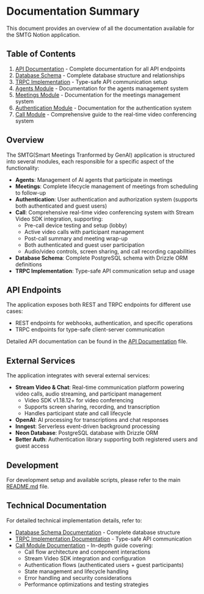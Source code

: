 # Documentation Summary

This document provides an overview of all the documentation available for the SMTG Notion application.

## Table of Contents

1. [API Documentation](./api.md) - Complete documentation for all API endpoints
2. [Database Schema](./database.md) - Complete database structure and relationships
3. [TRPC Implementation](./trpc.md) - Type-safe API communication setup
4. [Agents Module](./agents.md) - Documentation for the agents management system
5. [Meetings Module](./meetings.md) - Documentation for the meetings management system
6. [Authentication Module](./auth.md) - Documentation for the authentication system
7. [Call Module](./call.md) - Comprehensive guide to the real-time video conferencing system

## Overview

The SMTG(Smart Meetings Tranformed by GenAI) application is structured into several modules, each responsible for a specific aspect of the functionality:

-   **Agents**: Management of AI agents that participate in meetings
-   **Meetings**: Complete lifecycle management of meetings from scheduling to follow-up
-   **Authentication**: User authentication and authorization system (supports both authenticated and guest users)
-   **Call**: Comprehensive real-time video conferencing system with Stream Video SDK integration, supporting:
    -   Pre-call device testing and setup (lobby)
    -   Active video calls with participant management
    -   Post-call summary and meeting wrap-up
    -   Both authenticated and guest user participation
    -   Audio/video controls, screen sharing, and call recording capabilities
-   **Database Schema**: Complete PostgreSQL schema with Drizzle ORM definitions
-   **TRPC Implementation**: Type-safe API communication setup and usage

## API Endpoints

The application exposes both REST and TRPC endpoints for different use cases:

-   REST endpoints for webhooks, authentication, and specific operations
-   TRPC endpoints for type-safe client-server communication

Detailed API documentation can be found in the [API Documentation](./api.md) file.

## External Services

The application integrates with several external services:

-   **Stream Video & Chat**: Real-time communication platform powering video calls, audio streaming, and participant management
    -   Video SDK v1.18.12+ for video conferencing
    -   Supports screen sharing, recording, and transcription
    -   Handles participant state and call lifecycle
-   **OpenAI**: AI processing for transcriptions and chat responses
-   **Inngest**: Serverless event-driven background processing
-   **Neon Database**: PostgreSQL database with Drizzle ORM
-   **Better Auth**: Authentication library supporting both registered users and guest access

## Development

For development setup and available scripts, please refer to the main [README.md](../README.md) file.

## Technical Documentation

For detailed technical implementation details, refer to:

-   [Database Schema Documentation](./database.md) - Complete database structure
-   [TRPC Implementation Documentation](./trpc.md) - Type-safe API communication
-   [Call Module Documentation](./call.md) - In-depth guide covering:
    -   Call flow architecture and component interactions
    -   Stream Video SDK integration and configuration
    -   Authentication flows (authenticated users + guest participants)
    -   State management and lifecycle handling
    -   Error handling and security considerations
    -   Performance optimizations and testing strategies
